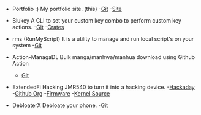 - Portfolio :)
My portfolio site. (this)
    -[Git](https://github.com/shashankx86/shashankx86.github.io)
    -[Site](https://0x5P.dev)

- Blukey
A CLI to set your custom key combo to perform custom key actions.
    -[Git](https://github.com/shashankx86/blukey)
    -[Crates](https://crates.io/crates/blukey)

- rms (RunMyScript) 
It is a utility to manage and run local script's on your system 
    -[Git](https://github.com/shashankx86/rms)

- Action-ManagaDL
Bulk manga/manhwa/manhua download using Github Action 
    - [Git](https://github.com/shashankx86/Action-MangaDL)

- ExtendedFi
Hacking JMR540 to turn it into a hacking device.
    -[Hackaday](https://hackaday.io/project/192951-turning-a-lte-router-into-a-versatile-hacking-tool)
    -[Github Org](https://github.com/ExtendedFi)
    -[Firmware](https://github.com/ExtendedFi/JMR540_Firmware)
    -[Kernel Source](https://github.com/ExtendedFi/linux-4.14-mdm9607)

- DebloaterX
Debloate your phone.
    -[Git](https://github.com/shashankx86/DebloaterX)